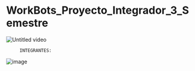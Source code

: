 # WorkBots_Proyecto_Integrador_3_Semestre

![Untitled video](https://github.com/CodeSystem2022/WorkBots_Tercer_Semestre/assets/112594803/77377763-7cab-43ae-a3df-0f4104a3b2d6)

         INTEGRANTES:
                                                               
   ![image](https://github.com/CodeSystem2022/WorkBots_Tercer_Semestre/assets/112594803/6de29090-5a53-41e9-b906-0565149ce5e6)

